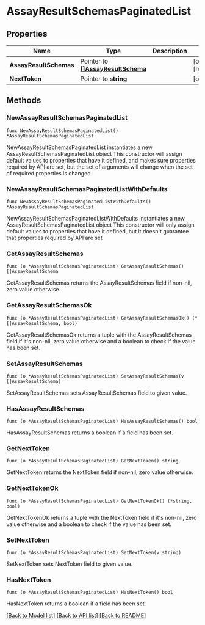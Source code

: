 # AssayResultSchemasPaginatedList

## Properties

Name | Type | Description | Notes
------------ | ------------- | ------------- | -------------
**AssayResultSchemas** | Pointer to [**[]AssayResultSchema**](AssayResultSchema.md) |  | [optional] [readonly] 
**NextToken** | Pointer to **string** |  | [optional] 

## Methods

### NewAssayResultSchemasPaginatedList

`func NewAssayResultSchemasPaginatedList() *AssayResultSchemasPaginatedList`

NewAssayResultSchemasPaginatedList instantiates a new AssayResultSchemasPaginatedList object
This constructor will assign default values to properties that have it defined,
and makes sure properties required by API are set, but the set of arguments
will change when the set of required properties is changed

### NewAssayResultSchemasPaginatedListWithDefaults

`func NewAssayResultSchemasPaginatedListWithDefaults() *AssayResultSchemasPaginatedList`

NewAssayResultSchemasPaginatedListWithDefaults instantiates a new AssayResultSchemasPaginatedList object
This constructor will only assign default values to properties that have it defined,
but it doesn't guarantee that properties required by API are set

### GetAssayResultSchemas

`func (o *AssayResultSchemasPaginatedList) GetAssayResultSchemas() []AssayResultSchema`

GetAssayResultSchemas returns the AssayResultSchemas field if non-nil, zero value otherwise.

### GetAssayResultSchemasOk

`func (o *AssayResultSchemasPaginatedList) GetAssayResultSchemasOk() (*[]AssayResultSchema, bool)`

GetAssayResultSchemasOk returns a tuple with the AssayResultSchemas field if it's non-nil, zero value otherwise
and a boolean to check if the value has been set.

### SetAssayResultSchemas

`func (o *AssayResultSchemasPaginatedList) SetAssayResultSchemas(v []AssayResultSchema)`

SetAssayResultSchemas sets AssayResultSchemas field to given value.

### HasAssayResultSchemas

`func (o *AssayResultSchemasPaginatedList) HasAssayResultSchemas() bool`

HasAssayResultSchemas returns a boolean if a field has been set.

### GetNextToken

`func (o *AssayResultSchemasPaginatedList) GetNextToken() string`

GetNextToken returns the NextToken field if non-nil, zero value otherwise.

### GetNextTokenOk

`func (o *AssayResultSchemasPaginatedList) GetNextTokenOk() (*string, bool)`

GetNextTokenOk returns a tuple with the NextToken field if it's non-nil, zero value otherwise
and a boolean to check if the value has been set.

### SetNextToken

`func (o *AssayResultSchemasPaginatedList) SetNextToken(v string)`

SetNextToken sets NextToken field to given value.

### HasNextToken

`func (o *AssayResultSchemasPaginatedList) HasNextToken() bool`

HasNextToken returns a boolean if a field has been set.


[[Back to Model list]](../README.md#documentation-for-models) [[Back to API list]](../README.md#documentation-for-api-endpoints) [[Back to README]](../README.md)



